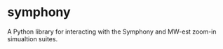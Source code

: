 # symphony
A Python library for interacting with the Symphony and MW-est zoom-in simualtion suites.
